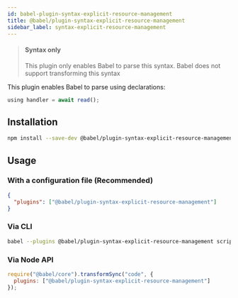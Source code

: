 ```yaml
---
id: babel-plugin-syntax-explicit-resource-management
title: @babel/plugin-syntax-explicit-resource-management
sidebar_label: syntax-explicit-resource-management
---
```


> #### Syntax only
>
> This plugin only enables Babel to parse this syntax. Babel does not support transforming this syntax

This plugin enables Babel to parse using declarations:

```js
using handler = await read();
```

## Installation

```sh
npm install --save-dev @babel/plugin-syntax-explicit-resource-management
```

## Usage

### With a configuration file (Recommended)

```json
{
  "plugins": ["@babel/plugin-syntax-explicit-resource-management"]
}
```

### Via CLI

```sh
babel --plugins @babel/plugin-syntax-explicit-resource-management script.js
```

### Via Node API

```javascript
require("@babel/core").transformSync("code", {
  plugins: ["@babel/plugin-syntax-explicit-resource-management"]
});
```

